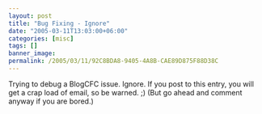 ```yaml
---
layout: post
title: "Bug Fixing - Ignore"
date: "2005-03-11T13:03:00+06:00"
categories: [misc]
tags: []
banner_image: 
permalink: /2005/03/11/92C8BDA8-9405-4A8B-CAE89D875F88D38C
---
```


Trying to debug a BlogCFC issue. Ignore. If you post to this entry, you will get a crap load of email, so be warned. ;) (But go ahead and comment anyway if you are bored.)